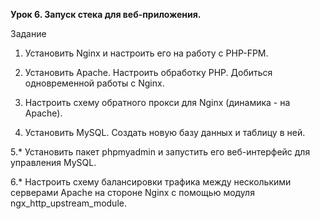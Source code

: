 **Урок 6. Запуск стека для веб-приложения.**

Задание

1.  Установить Nginx и настроить его на работу с PHP-FPM.

2. Установить Apache. Настроить обработку PHP. Добиться одновременной работы с Nginx.

3. Настроить схему обратного прокси для Nginx (динамика - на Apache).

4. Установить MySQL. Создать новую базу данных и таблицу в ней.

5.* Установить пакет phpmyadmin и запустить его веб-интерфейс для управления MySQL.

6.* Настроить схему балансировки трафика между несколькими серверами Apache на стороне Nginx с помощью модуля ngx_http_upstream_module.